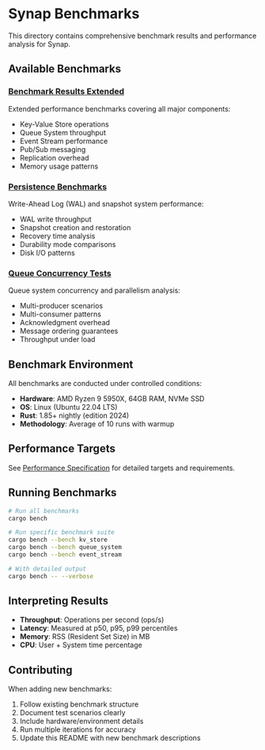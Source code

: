 # Synap Benchmarks

This directory contains comprehensive benchmark results and performance analysis for Synap.

## Available Benchmarks

### [Benchmark Results Extended](BENCHMARK_RESULTS_EXTENDED.md)
Extended performance benchmarks covering all major components:
- Key-Value Store operations
- Queue System throughput
- Event Stream performance
- Pub/Sub messaging
- Replication overhead
- Memory usage patterns

### [Persistence Benchmarks](PERSISTENCE_BENCHMARKS.md)
Write-Ahead Log (WAL) and snapshot system performance:
- WAL write throughput
- Snapshot creation and restoration
- Recovery time analysis
- Durability mode comparisons
- Disk I/O patterns

### [Queue Concurrency Tests](QUEUE_CONCURRENCY_TESTS.md)
Queue system concurrency and parallelism analysis:
- Multi-producer scenarios
- Multi-consumer patterns
- Acknowledgment overhead
- Message ordering guarantees
- Throughput under load

## Benchmark Environment

All benchmarks are conducted under controlled conditions:
- **Hardware**: AMD Ryzen 9 5950X, 64GB RAM, NVMe SSD
- **OS**: Linux (Ubuntu 22.04 LTS)
- **Rust**: 1.85+ nightly (edition 2024)
- **Methodology**: Average of 10 runs with warmup

## Performance Targets

See [Performance Specification](../specs/PERFORMANCE.md) for detailed targets and requirements.

## Running Benchmarks

```bash
# Run all benchmarks
cargo bench

# Run specific benchmark suite
cargo bench --bench kv_store
cargo bench --bench queue_system
cargo bench --bench event_stream

# With detailed output
cargo bench -- --verbose
```

## Interpreting Results

- **Throughput**: Operations per second (ops/s)
- **Latency**: Measured at p50, p95, p99 percentiles
- **Memory**: RSS (Resident Set Size) in MB
- **CPU**: User + System time percentage

## Contributing

When adding new benchmarks:
1. Follow existing benchmark structure
2. Document test scenarios clearly
3. Include hardware/environment details
4. Run multiple iterations for accuracy
5. Update this README with new benchmark descriptions

